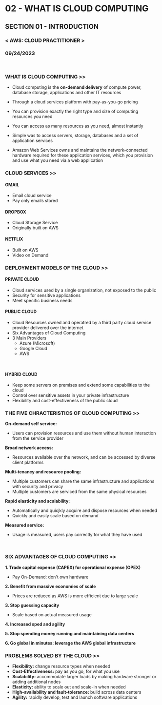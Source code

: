 # 02 - WHAT IS CLOUD COMPUTING

## SECTION 01 - INTRODUCTION <br>

### < AWS: CLOUD PRACTITIONER > <br>

### 09/24/2023 <br>

<br>

### WHAT IS CLOUD COMPUTING >>

- Cloud computing is the **on-demand delivery** of compute power, database storage, applications and other IT resources
- Through a cloud services platform with pay-as-you-go pricing
- You can provision exactly the right type and size of computing resources you need
- You can access as many resources as you need, almost instantly
- Simple was to access servers, storage, databases and a set of application services

- Amazon Web Services owns and maintains the network-connected hardware required for these application services, which you provision and use what you need via a web application
  <br>

### CLOUD SERVICES >>

#### GMAIL

- Email cloud service
- Pay only emails stored
  <br>

#### DROPBOX

- Cloud Storage Service
- Originally built on AWS
  <br>

#### NETFLIX

- Built on AWS
- Video on Demand
  <br>

### DEPLOYMENT MODELS OF THE CLOUD >>

#### PRIVATE CLOUD

- Cloud services used by a single organization, not exposed to the public
- Security for sensitive applications
- Meet specific business needs

#### PUBLIC CLOUD

- Cloud Resources owned and operatred by a third party cloud service provider delivered over the internet
- Six Advantages of Cloud Computing
- 3 Main Providers
  - Azure (Microsoft)
  - Google Cloud
  - AWS

<br>

#### HYBRID CLOUD

- Keep some servers on premises and extend some capabilities to the cloud
- Control over sensitive assets in your private infrastructure
- Flexibility and cost-effectiveness of the public cloud
  <br>

### THE FIVE CHRACTERISTICS OF CLOUD COMPUTING >>

**On-demand self service:**

- Users can provision resources and use them without human interaction from the service provider

**Broad network access:**

- Resources available over the network, and can be accessed by diverse client platforms

**Multi-tenancy and resource pooling:**

- Multiple customers can share the same infrastructure and applications with security and privacy
- Multiple customers are serviced from the same physical resources

**Rapid elasticity and scalability:**

- Automatically and quicjkly acquire and dispose resources when needed
- Quickly and easily scale based on demand

**Measured service:**

- Usage is measured, users pay correctly for what they have used

<br>

### SIX ADVANTAGES OF CLOUD COMPUTING >>

**1. Trade capital expense (CAPEX) for operational expense (OPEX)**

- Pay On-Demand: don't own hardware
  <br>

**2. Benefit from massive economies of scale**

- Prices are reduced as AWS is more efficient due to large scale
  <br>

**3. Stop guessing capacity**

- Scale based on actual measured usage
  <br>

**4. Increased sped and agility**
<br>

**5. Stop spending money running and maintaining data centers**
<br>

**6. Go global in minutes: leverage the AWS global infrastructure**
<br>

### PROBLEMS SOLVED BY THE CLOUD >>

- **Flexibility:** change resource types when needed
- **Cost-Effectiveness:** pay as you go, for what you use
- **Scalability:** accommodate larger loads by making hardware stronger or adding additional nodes
- **Elasticity:** ability to scale out and scale-in when needed
- **High-availability and fault-tolerance:** build across data centers
- **Agility:** rapidly develop, test and launch software applications
  <br>
